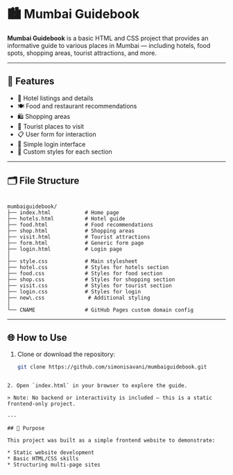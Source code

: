 # 🏙️ Mumbai Guidebook

**Mumbai Guidebook** is a basic HTML and CSS project that provides an informative guide to various places in Mumbai — including hotels, food spots, shopping areas, tourist attractions, and more.

---

## 📌 Features

- 🏨 Hotel listings and details
- 🍽️ Food and restaurant recommendations
- 🛍️ Shopping areas
- 📍 Tourist places to visit
- 📋 User form for interaction
- 🔐 Simple login interface
- 🎨 Custom styles for each section

---

## 🗂 File Structure

```

mumbaiguidebook/
├── index.html           # Home page
├── hotels.html          # Hotel guide
├── food.html            # Food recommendations
├── shop.html            # Shopping areas
├── visit.html           # Tourist attractions
├── form.html            # Generic form page
├── login.html           # Login page
│
├── style.css            # Main stylesheet
├── hotel.css            # Styles for hotels section
├── food.css             # Styles for food section
├── shop.css             # Styles for shopping section
├── visit.css            # Styles for tourist section
├── login.css            # Styles for login
├── new\.css              # Additional styling
│
└── CNAME                # GitHub Pages custom domain config

````

---

## 🌐 How to Use

1. Clone or download the repository:
   ```bash
   git clone https://github.com/simonisavani/mumbaiguidebook.git
````

2. Open `index.html` in your browser to explore the guide.

> Note: No backend or interactivity is included — this is a static frontend-only project.

---

## 🎯 Purpose

This project was built as a simple frontend website to demonstrate:

* Static website development
* Basic HTML/CSS skills
* Structuring multi-page sites
